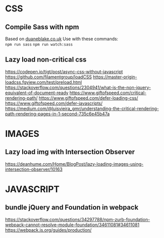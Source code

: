 # CSS

## Compile Sass with npm
Based on [duaneblake.co.uk](http://duaneblake.co.uk/front-end/using-npm-instead-of-gulp-to-compile-sass/)
Use with these commands:  
`npm run sass`
`npm run watch:sass`

## Lazy load non-critical css
https://codepen.io/tigt/post/async-css-without-javascript
https://github.com/filamentgroup/loadCSS
https://master-origin-loadcss.fgview.com/test/preload.html
https://stackoverflow.com/questions/2304941/what-is-the-non-jquery-equivalent-of-document-ready
https://www.giftofspeed.com/critical-rendering-path/
https://www.giftofspeed.com/defer-loading-css/
https://www.giftofspeed.com/defer-javascripts/
https://medium.com/@luisvieira_gmr/understanding-the-critical-rendering-path-rendering-pages-in-1-second-735c6e45b47a


# IMAGES

## Lazy load img with Intersection Observer
https://deanhume.com/Home/BlogPost/lazy-loading-images-using-intersection-observer/10163


# JAVASCRIPT

## bundle jQuery and Foundation in webpack
https://stackoverflow.com/questions/34297788/npm-zurb-foundation-webpack-cannot-resolve-module-foundation/34611081#34611081
https://webpack.js.org/guides/production/


